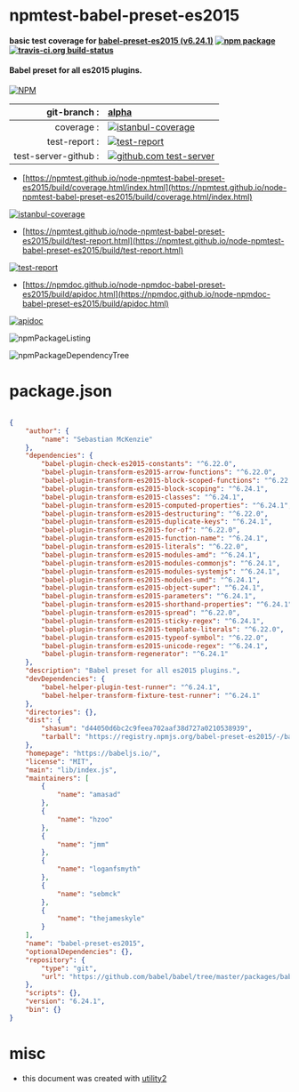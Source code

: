 # npmtest-babel-preset-es2015

#### basic test coverage for  [babel-preset-es2015 (v6.24.1)](https://babeljs.io/)  [![npm package](https://img.shields.io/npm/v/npmtest-babel-preset-es2015.svg?style=flat-square)](https://www.npmjs.org/package/npmtest-babel-preset-es2015) [![travis-ci.org build-status](https://api.travis-ci.org/npmtest/node-npmtest-babel-preset-es2015.svg)](https://travis-ci.org/npmtest/node-npmtest-babel-preset-es2015)

#### Babel preset for all es2015 plugins.

[![NPM](https://nodei.co/npm/babel-preset-es2015.png?downloads=true&downloadRank=true&stars=true)](https://www.npmjs.com/package/babel-preset-es2015)

| git-branch : | [alpha](https://github.com/npmtest/node-npmtest-babel-preset-es2015/tree/alpha)|
|--:|:--|
| coverage : | [![istanbul-coverage](https://npmtest.github.io/node-npmtest-babel-preset-es2015/build/coverage.badge.svg)](https://npmtest.github.io/node-npmtest-babel-preset-es2015/build/coverage.html/index.html)|
| test-report : | [![test-report](https://npmtest.github.io/node-npmtest-babel-preset-es2015/build/test-report.badge.svg)](https://npmtest.github.io/node-npmtest-babel-preset-es2015/build/test-report.html)|
| test-server-github : | [![github.com test-server](https://npmtest.github.io/node-npmtest-babel-preset-es2015/GitHub-Mark-32px.png)](https://npmtest.github.io/node-npmtest-babel-preset-es2015/build/app/index.html) | | build-artifacts : | [![build-artifacts](https://npmtest.github.io/node-npmtest-babel-preset-es2015/glyphicons_144_folder_open.png)](https://github.com/npmtest/node-npmtest-babel-preset-es2015/tree/gh-pages/build)|

- [https://npmtest.github.io/node-npmtest-babel-preset-es2015/build/coverage.html/index.html](https://npmtest.github.io/node-npmtest-babel-preset-es2015/build/coverage.html/index.html)

[![istanbul-coverage](https://npmtest.github.io/node-npmtest-babel-preset-es2015/build/screenCapture.buildCi.browser.%252Ftmp%252Fbuild%252Fcoverage.lib.html.png)](https://npmtest.github.io/node-npmtest-babel-preset-es2015/build/coverage.html/index.html)

- [https://npmtest.github.io/node-npmtest-babel-preset-es2015/build/test-report.html](https://npmtest.github.io/node-npmtest-babel-preset-es2015/build/test-report.html)

[![test-report](https://npmtest.github.io/node-npmtest-babel-preset-es2015/build/screenCapture.buildCi.browser.%252Ftmp%252Fbuild%252Ftest-report.html.png)](https://npmtest.github.io/node-npmtest-babel-preset-es2015/build/test-report.html)

- [https://npmdoc.github.io/node-npmdoc-babel-preset-es2015/build/apidoc.html](https://npmdoc.github.io/node-npmdoc-babel-preset-es2015/build/apidoc.html)

[![apidoc](https://npmdoc.github.io/node-npmdoc-babel-preset-es2015/build/screenCapture.buildCi.browser.%252Ftmp%252Fbuild%252Fapidoc.html.png)](https://npmdoc.github.io/node-npmdoc-babel-preset-es2015/build/apidoc.html)

![npmPackageListing](https://npmtest.github.io/node-npmtest-babel-preset-es2015/build/screenCapture.npmPackageListing.svg)

![npmPackageDependencyTree](https://npmtest.github.io/node-npmtest-babel-preset-es2015/build/screenCapture.npmPackageDependencyTree.svg)



# package.json

```json

{
    "author": {
        "name": "Sebastian McKenzie"
    },
    "dependencies": {
        "babel-plugin-check-es2015-constants": "^6.22.0",
        "babel-plugin-transform-es2015-arrow-functions": "^6.22.0",
        "babel-plugin-transform-es2015-block-scoped-functions": "^6.22.0",
        "babel-plugin-transform-es2015-block-scoping": "^6.24.1",
        "babel-plugin-transform-es2015-classes": "^6.24.1",
        "babel-plugin-transform-es2015-computed-properties": "^6.24.1",
        "babel-plugin-transform-es2015-destructuring": "^6.22.0",
        "babel-plugin-transform-es2015-duplicate-keys": "^6.24.1",
        "babel-plugin-transform-es2015-for-of": "^6.22.0",
        "babel-plugin-transform-es2015-function-name": "^6.24.1",
        "babel-plugin-transform-es2015-literals": "^6.22.0",
        "babel-plugin-transform-es2015-modules-amd": "^6.24.1",
        "babel-plugin-transform-es2015-modules-commonjs": "^6.24.1",
        "babel-plugin-transform-es2015-modules-systemjs": "^6.24.1",
        "babel-plugin-transform-es2015-modules-umd": "^6.24.1",
        "babel-plugin-transform-es2015-object-super": "^6.24.1",
        "babel-plugin-transform-es2015-parameters": "^6.24.1",
        "babel-plugin-transform-es2015-shorthand-properties": "^6.24.1",
        "babel-plugin-transform-es2015-spread": "^6.22.0",
        "babel-plugin-transform-es2015-sticky-regex": "^6.24.1",
        "babel-plugin-transform-es2015-template-literals": "^6.22.0",
        "babel-plugin-transform-es2015-typeof-symbol": "^6.22.0",
        "babel-plugin-transform-es2015-unicode-regex": "^6.24.1",
        "babel-plugin-transform-regenerator": "^6.24.1"
    },
    "description": "Babel preset for all es2015 plugins.",
    "devDependencies": {
        "babel-helper-plugin-test-runner": "^6.24.1",
        "babel-helper-transform-fixture-test-runner": "^6.24.1"
    },
    "directories": {},
    "dist": {
        "shasum": "d44050d6bc2c9feea702aaf38d727a0210538939",
        "tarball": "https://registry.npmjs.org/babel-preset-es2015/-/babel-preset-es2015-6.24.1.tgz"
    },
    "homepage": "https://babeljs.io/",
    "license": "MIT",
    "main": "lib/index.js",
    "maintainers": [
        {
            "name": "amasad"
        },
        {
            "name": "hzoo"
        },
        {
            "name": "jmm"
        },
        {
            "name": "loganfsmyth"
        },
        {
            "name": "sebmck"
        },
        {
            "name": "thejameskyle"
        }
    ],
    "name": "babel-preset-es2015",
    "optionalDependencies": {},
    "repository": {
        "type": "git",
        "url": "https://github.com/babel/babel/tree/master/packages/babel-preset-es2015"
    },
    "scripts": {},
    "version": "6.24.1",
    "bin": {}
}
```



# misc
- this document was created with [utility2](https://github.com/kaizhu256/node-utility2)

